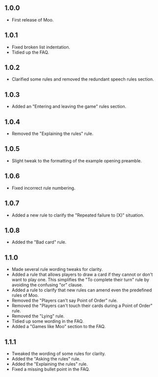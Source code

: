 ## 1.0.0
* First release of Moo.

## 1.0.1
* Fixed broken list indentation.
* Tidied up the FAQ.

## 1.0.2
* Clarified some rules and removed the redundant speech rules section.

## 1.0.3
* Added an "Entering and leaving the game" rules section.

## 1.0.4
* Removed the "Explaining the rules" rule.

## 1.0.5
* Slight tweak to the formatting of the example opening preamble.

## 1.0.6
* Fixed incorrect rule numbering.

## 1.0.7
* Added a new rule to clarify the "Repeated failure to (X)" situation.

## 1.0.8
* Added the "Bad card" rule.

## 1.1.0
* Made several rule wording tweaks for clarity.
* Added a rule that allows players to draw a card if they cannot or don't want to play one. This simplifies the "To complete their turn" rule by avoiding the confusing "or" clause.
* Added a rule to clarify that new rules can amend even the predefined rules of Moo.
* Removed the "Players can't say Point of Order" rule.
* Removed the "Players can't touch their cards during a Point of Order" rule.
* Removed the "Lying" rule.
* Tidied up some wording in the FAQ.
* Added a "Games like Moo" section to the FAQ.

## 1.1.1
* Tweaked the wording of some rules for clarity.
* Added the "Asking the rules" rule.
* Added the "Explaining the rules" rule.
* Fixed a missing bullet point in the FAQ.
